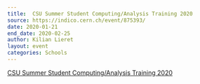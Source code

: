 ```yaml
---
title:  CSU Summer Student Computing/Analysis Training 2020
source: https://indico.cern.ch/event/875393/
date: 2020-01-21
end_date: 2020-02-25
author: Kilian Lieret
layout: event
categories: Schools
---
```

[CSU Summer Student Computing/Analysis Training 2020](https://indico.cern.ch/event/875393/)
